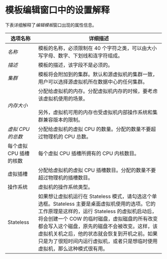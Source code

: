 # 模板编辑窗口中的设置解释

下表详细解释了*编辑模板*窗口出现的属性信息。

|选项名称|详细描述|
|--------|--------|
|*名称*|模板的名称，必须限制在 40 个字符之类，可以由大小写字母、数字、下划线和连字符组成。|
|*描述*|模板的描述，该字段不是必须的。|
|*集群*|模板将会附加到的集群。默认和源虚拟机的集群一致，用户可以选择源虚拟机所在数据中心的任何集群。|
|*内存大小*|分配给虚拟机的内存。分配虚拟机内存的时候，要考虑该虚拟机使用的场景。<br/><br/>另外，虚拟机可用的内存也受虚拟机内部操作系统和集群兼容版本的限制。|
|*虚拟 CPU 的总数*|分配给虚拟机的虚拟 CPU 的数量。分配的数量不要超过物理机的 CPU 总数。|
|每个虚拟 CPU 插槽的核数|每个虚拟 CPU 插槽所拥有的 CPU 内核数目。|
|虚拟插槽|分配给虚拟机的虚拟 CPU 插槽数目。分配的数量不要超过物理机的插槽数目。|
|操作系统|虚拟机的操作系统类型。|
|Stateless|如果想让虚拟机运行在 Stateless 模式，请勾选这个单选框。Stateless 主要是桌面虚拟机使用的选项。它的工作原理是这样的，运行 Stateless 的虚拟机启动后，将会创建一个 COW 的临时磁盘，虚拟磁盘的所有改变都会写入这个磁盘，原先的磁盘不会被改变。这样，该虚拟机关机之后，他的状态就会恢复到开机之前。如果只是为了很短时间内运行虚拟机，或者只是想临时使用虚拟机，那么这种模式很有用。|
